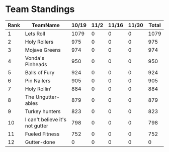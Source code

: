 # Team Standings
| Rank | TeamName | 10/19 | 11/2 | 11/16 | 11/30 | Total|
| -- | -- | -- | -- | -- | -- | --|
1 | Lets Roll | 1079 | 0 | 0 | 0 | 1079
2 | Holy Rollers | 975 | 0 | 0 | 0 | 975
3 | Mojave Greens | 974 | 0 | 0 | 0 | 974
4 | Vonda's Pinheads | 950 | 0 | 0 | 0 | 950
5 | Balls of Fury | 924 | 0 | 0 | 0 | 924
6 | Pin Nailers | 905 | 0 | 0 | 0 | 905
7 | Holy Rollin’ | 884 | 0 | 0 | 0 | 884
8 | The Ungutter-ables | 879 | 0 | 0 | 0 | 879
9 | Turkey hunters | 823 | 0 | 0 | 0 | 823
10 | I can't believe it's not gutter | 798 | 0 | 0 | 0 | 798
11 | Fueled Fitness | 752 | 0 | 0 | 0 | 752
12 | Gutter-done | 0 | 0 | 0 | 0 | 0
